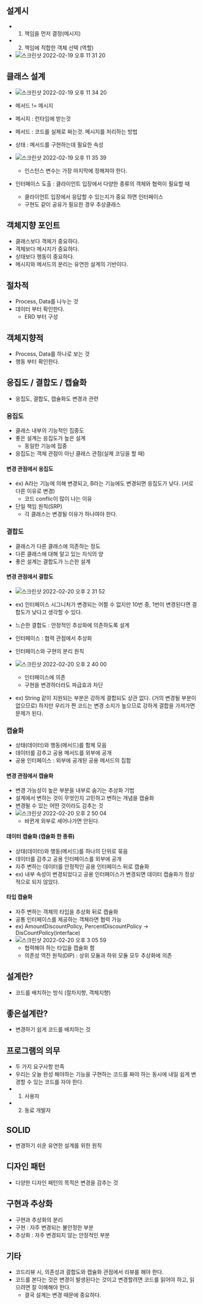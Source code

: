 ## 설계시
- 1) 책임을 먼저 결정(메시지)
- 2) 책임에 적합한 객체 선택 (역할)
- ![스크린샷 2022-02-19 오후 11 31 20](https://user-images.githubusercontent.com/7076334/154805203-459334d2-a6dd-49b5-8f41-e47a01c4848e.png)



## 클래스 설계
- ![스크린샷 2022-02-19 오후 11 34 20](https://user-images.githubusercontent.com/7076334/154805315-74076672-2257-4f90-b25f-401f17c43aed.png)

- 메서드 != 메시지
- 메시지 : 런타임에 받는것
- 메서드 : 코드를 실제로 짜는것. 메시지를 처리하는 방법
- 상태 : 메서드를 구현하는데 필요한 속성


- ![스크린샷 2022-02-19 오후 11 35 39](https://user-images.githubusercontent.com/7076334/154805378-63cf35d0-2f7b-4ee6-bf4b-2740050e8afc.png)
  - 인스턴스 변수는 가장 마지막에 정해져야 한다.

- 인터페이스 도출 : 클라이언트 입장에서 다양한 종류의 객체와 협력이 필요할 때
  - 클라이언트 입장에서 응답할 수 있는지가 중요 하면 인터페이스
  - 구현도 같이 공유가 필요한 경우 추상클래스


## 객체지향 포인트
- 클래스보다 객체가 중요하다.
- 객체보다 메시지가 중요하다.
- 상태보다 행동이 중요하다.
- 메시지와 메서드의 분리는 유연한 설계의 기반이다.

## 절차적
- Process, Data를 나누는 것
- 데이터 부터 확인한다.
  - ERD 부터 구성

## 객체지향적
- Process, Data를 하나로 보는 것
- 행동 부터 확인한다.


## 응집도 / 결합도 / 캡슐화
- 응집도, 결합도, 캡슐화도 변경과 관련

### 응집도
- 클래스 내부의 기능적인 집중도
- 좋은 설계는 응집도가 높은 설계
  - 동일한 기능에 집중
- 응집도는 객체 관점이 아닌 클래스 관점(실제 코딩을 할 때)

#### 변경 관점에서 응집도
- ex) A라는 기능에 의해 변경되고, B라는 기능에도 변경되면 응집도가 낮다. (서로 다른 이유로 변경)
  - 코드 conflic이 많이 나는 이유 
- 단일 책임 원칙(SRP)
  - 각 클래스는 변경될 이유가 하나여야 한다. 

### 결합도
- 클래스가 다른 클래스에 의존하는 정도
- 다른 클래스에 대해 알고 있는 지식의 양 
- 좋은 설계는 결합도가 느슨한 설계

#### 변경 관점에서 결합도
- ![스크린샷 2022-02-20 오후 2 31 52](https://user-images.githubusercontent.com/7076334/154829919-6f8cf8e5-12ef-4111-b6b0-e024fe655f79.png)
- ex) 인터페이스 시그니처가 변경되는 어쩔 수 없지만 10번 중, 1번이 변경된다면 결합도가 낮다고 생각할 수 있다.

- 느슨한 결합도 : 안정적인 추상화에 의존하도록 설계
- 인터페이스 : 협력 관점에서 추상화
- 인터페이스와 구현의 분리 원칙
- ![스크린샷 2022-02-20 오후 2 40 00](https://user-images.githubusercontent.com/7076334/154830134-02507dfd-2def-4b89-9f87-2b6c712cd8f7.png)
  - 인터페이스에 의존
  - 구현을 변경하더라도 파급효과 차단
- ex) String 같이 지원되는 부분은 강하게 결합되도 상관 없다. (거의 변경될 부분이 없으므로) 하지만 우리가 짠 코드는 변경 소지가 높으므로 강하게 결합을 가져가면 문제가 된다.

### 캡슐화
- 상태(데이터)와 행동(메서드)를 함께 모음
- 데이터를 감추고 공용 메서드를 외부에 공개
- 공용 인터페이스 : 외부에 공개된 공용 메서드의 집합

#### 변경 관점에서 캡슐화
- 변경 가능성이 높은 부분을 내부로 숨기는 추상화 기법
- 설계에서 변하는 것이 무엇인지 고민하고 변하는 개념을 캡슐화
- 변경될 수 있는 어떤 것이라도 감추는 것
- ![스크린샷 2022-02-20 오후 2 50 04](https://user-images.githubusercontent.com/7076334/154830385-7d6c7d7d-4c0e-43d1-a179-5f7980e776d9.png)
  - 바뀐게 외부로 세어나가면 안된다. 

#### 데이터 캡슐화 (캡슐화 한 종류)
- 상태(데이터)와 행동(메서드)를 하나의 단위로 묶음
- 데이터를 감추고 공용 인터페이스를 외부에 공개
- 자주 변하는 데이터를 안정적인 공용 인터페이스 뒤로 캡슐화
- ex) 내부 속성이 변경되었다고 공용 인터페이스가 변경되면 데이터 캡슐화가 정상적으로 되지 않았다.

#### 타입 캡슐화
- 자주 변하는 객체의 타입을 추상화 뒤로 캡슐화
- 공통 인터페이스를 제공하는 객체라면 협력 가능
- ex) AmountDiscountPolicy, PercentDiscountPolicy -> DisCountPolicy(interface)
- ![스크린샷 2022-02-20 오후 3 05 59](https://user-images.githubusercontent.com/7076334/154830792-901f082c-ef0e-4b17-9106-0cbcd635c24a.png)
  - 협력해야 하는 타입을 캡슐화 함
  - 의존성 역전 원칙(DIP) : 상위 모듈과 하위 모듈 모두 추상화에 의존

## 설계란?
- 코드를 배치하는 방식 (절차지향, 객체지향)

## 좋은설계란?
- 변경하기 쉽게 코드를 배치하는 것

## 프로그램의 의무
- 두 가지 요구사항 만족
- 우리는 오늘 완성 해야하는 기능을 구현하는 코드를 짜야 하는 동시에 내일 쉽게 변경할 수 있는 코드를 자야 한다.
- 1) 사용자
- 2) 동료 개발자

## SOLID
- 변경하기 쉬운 유연한 설계를 위한 원칙

## 디자인 패턴
- 다양한 디자인 패턴의 목적은 변경을 감추는 것

## 구현과 추상화
- 구현과 추상화의 분리
- 구현 : 자주 변경되는 불안정한 부분
- 추상화 : 자주 변경되지 않는 안정적인 부분

## 기타
- 코드리뷰 시, 의존성과 결합도와 캡슐화 관점에서 리뷰를 해야 한다.
- 코드를 본다는 것은 변경이 발생된다는 것이고 변경할려면 코드를 읽어야 하고, 읽으려면 잘 이해해야 한다.
  - 결국 설계는 변경 때문에 중요하다. 




